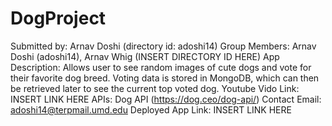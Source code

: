 # DogProject
Submitted by: Arnav Doshi (directory id: adoshi14)
Group Members: Arnav Doshi (adoshi14), Arnav Whig (INSERT DIRECTORY ID HERE)
App Description: Allows user to see random images of cute dogs and vote for their favorite 
dog breed. Voting data is stored in MongoDB, which can then be retrieved later to see the current
top voted dog. 
Youtube Vido Link: INSERT LINK HERE
APIs: Dog API (https://dog.ceo/dog-api/)
Contact Email: adoshi14@terpmail.umd.edu
Deployed App Link: INSERT LINK HERE